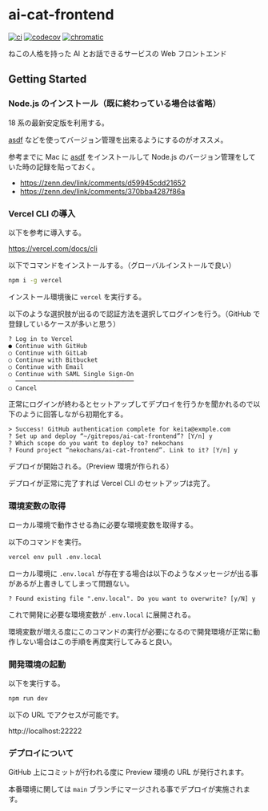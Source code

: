 # ai-cat-frontend

[![ci](https://github.com/nekochans/ai-cat-frontend/actions/workflows/ci.yml/badge.svg)](https://github.com/nekochans/ai-cat-frontend/actions/workflows/ci.yml)
[![codecov](https://codecov.io/gh/nekochans/ai-cat-frontend/branch/main/graph/badge.svg?token=FDxy2OqaIf)](https://codecov.io/gh/nekochans/ai-cat-frontend)
[![chromatic](https://github.com/nekochans/ai-cat-frontend/actions/workflows/chromatic.yml/badge.svg)](https://github.com/nekochans/ai-cat-frontend/actions/workflows/chromatic.yml)

ねこの人格を持った AI とお話できるサービスの Web フロントエンド

## Getting Started

### Node.js のインストール（既に終わっている場合は省略）

18 系の最新安定版を利用する。

[asdf](https://asdf-vm.com/) などを使ってバージョン管理を出来るようにするのがオススメ。

参考までに Mac に [asdf](https://asdf-vm.com/) をインストールして Node.js のバージョン管理をしていた時の記録を貼っておく。

- https://zenn.dev/link/comments/d59945cdd21652
- https://zenn.dev/link/comments/370bba4287f86a

### Vercel CLI の導入

以下を参考に導入する。

https://vercel.com/docs/cli

以下でコマンドをインストールする。（グローバルインストールで良い）

```bash
npm i -g vercel
```

インストール環境後に `vercel` を実行する。

以下のような選択肢が出るので認証方法を選択してログインを行う。（GitHub で登録しているケースが多いと思う）

```
? Log in to Vercel
● Continue with GitHub
○ Continue with GitLab
○ Continue with Bitbucket
○ Continue with Email
○ Continue with SAML Single Sign-On
  ─────────────────────────────────
○ Cancel
```

正常にログインが終わるとセットアップしてデプロイを行うかを聞かれるので以下のように回答しながら初期化する。

```
> Success! GitHub authentication complete for keita@exmple.com
? Set up and deploy “~/gitrepos/ai-cat-frontend”? [Y/n] y
? Which scope do you want to deploy to? nekochans
? Found project “nekochans/ai-cat-frontend”. Link to it? [Y/n] y
```

デプロイが開始される。（Preview 環境が作られる）

デプロイが正常に完了すれば Vercel CLI のセットアップは完了。

### 環境変数の取得

ローカル環境で動作させる為に必要な環境変数を取得する。

以下のコマンドを実行。

```bash
vercel env pull .env.local
```

ローカル環境に `.env.local` が存在する場合は以下のようなメッセージが出る事があるが上書きしてしまって問題ない。

```
? Found existing file ".env.local". Do you want to overwrite? [y/N] y
```

これで開発に必要な環境変数が `.env.local` に展開される。

環境変数が増える度にこのコマンドの実行が必要になるので開発環境が正常に動作しない場合はこの手順を再度実行してみると良い。

### 開発環境の起動

以下を実行する。

```bash
npm run dev
```

以下の URL でアクセスが可能です。

http://localhost:22222

### デプロイについて

GitHub 上にコミットが行われる度に Preview 環境の URL が発行されます。

本番環境に関しては `main` ブランチにマージされる事でデプロイが実施されます。
